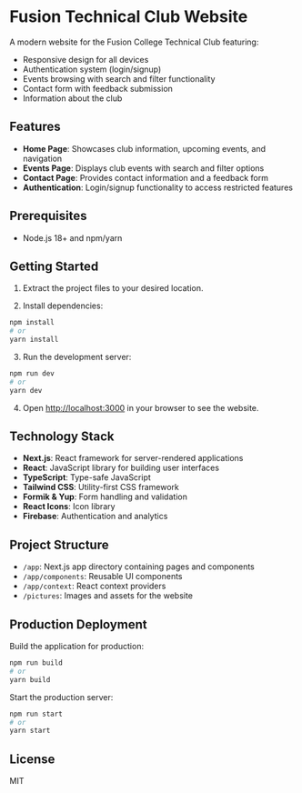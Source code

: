 # Fusion Technical Club Website

A modern website for the Fusion College Technical Club featuring:

- Responsive design for all devices
- Authentication system (login/signup)
- Events browsing with search and filter functionality
- Contact form with feedback submission
- Information about the club

## Features

- **Home Page**: Showcases club information, upcoming events, and navigation
- **Events Page**: Displays club events with search and filter options
- **Contact Page**: Provides contact information and a feedback form
- **Authentication**: Login/signup functionality to access restricted features

## Prerequisites

- Node.js 18+ and npm/yarn

## Getting Started

1. Extract the project files to your desired location.

2. Install dependencies:
```bash
npm install
# or
yarn install
```

3. Run the development server:
```bash
npm run dev
# or
yarn dev
```

4. Open [http://localhost:3000](http://localhost:3000) in your browser to see the website.

## Technology Stack

- **Next.js**: React framework for server-rendered applications
- **React**: JavaScript library for building user interfaces
- **TypeScript**: Type-safe JavaScript
- **Tailwind CSS**: Utility-first CSS framework
- **Formik & Yup**: Form handling and validation
- **React Icons**: Icon library
- **Firebase**: Authentication and analytics

## Project Structure

- `/app`: Next.js app directory containing pages and components
- `/app/components`: Reusable UI components
- `/app/context`: React context providers
- `/pictures`: Images and assets for the website

## Production Deployment

Build the application for production:

```bash
npm run build
# or
yarn build
```

Start the production server:

```bash
npm run start
# or
yarn start
```

## License

MIT 